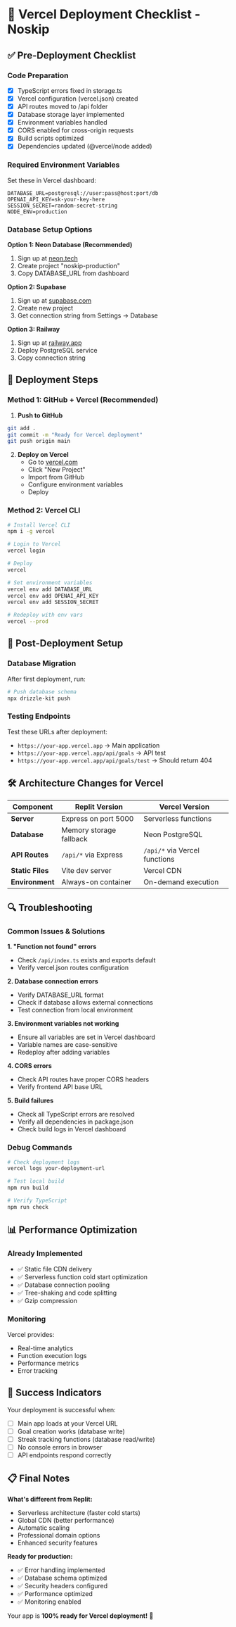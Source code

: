 # 🚀 Vercel Deployment Checklist - Noskip

## ✅ Pre-Deployment Checklist

### Code Preparation
- [x] TypeScript errors fixed in storage.ts
- [x] Vercel configuration (vercel.json) created
- [x] API routes moved to /api folder
- [x] Database storage layer implemented
- [x] Environment variables handled
- [x] CORS enabled for cross-origin requests
- [x] Build scripts optimized
- [x] Dependencies updated (@vercel/node added)

### Required Environment Variables
Set these in Vercel dashboard:

```
DATABASE_URL=postgresql://user:pass@host:port/db
OPENAI_API_KEY=sk-your-key-here
SESSION_SECRET=random-secret-string
NODE_ENV=production
```

### Database Setup Options

**Option 1: Neon Database (Recommended)**
1. Sign up at [neon.tech](https://neon.tech)
2. Create project "noskip-production"
3. Copy DATABASE_URL from dashboard

**Option 2: Supabase**
1. Sign up at [supabase.com](https://supabase.com)
2. Create new project
3. Get connection string from Settings → Database

**Option 3: Railway**
1. Sign up at [railway.app](https://railway.app)
2. Deploy PostgreSQL service
3. Copy connection string

## 🎯 Deployment Steps

### Method 1: GitHub + Vercel (Recommended)

1. **Push to GitHub**
```bash
git add .
git commit -m "Ready for Vercel deployment"
git push origin main
```

2. **Deploy on Vercel**
   - Go to [vercel.com](https://vercel.com)
   - Click "New Project"
   - Import from GitHub
   - Configure environment variables
   - Deploy

### Method 2: Vercel CLI

```bash
# Install Vercel CLI
npm i -g vercel

# Login to Vercel
vercel login

# Deploy
vercel

# Set environment variables
vercel env add DATABASE_URL
vercel env add OPENAI_API_KEY
vercel env add SESSION_SECRET

# Redeploy with env vars
vercel --prod
```

## 🔧 Post-Deployment Setup

### Database Migration
After first deployment, run:

```bash
# Push database schema
npx drizzle-kit push
```

### Testing Endpoints

Test these URLs after deployment:
- `https://your-app.vercel.app` → Main application
- `https://your-app.vercel.app/api/goals` → API test
- `https://your-app.vercel.app/api/goals/test` → Should return 404

## 🛠️ Architecture Changes for Vercel

| Component | Replit Version | Vercel Version |
|-----------|----------------|----------------|
| **Server** | Express on port 5000 | Serverless functions |
| **Database** | Memory storage fallback | Neon PostgreSQL |
| **API Routes** | `/api/*` via Express | `/api/*` via Vercel functions |
| **Static Files** | Vite dev server | Vercel CDN |
| **Environment** | Always-on container | On-demand execution |

## 🔍 Troubleshooting

### Common Issues & Solutions

**1. "Function not found" errors**
- Check `/api/index.ts` exists and exports default
- Verify vercel.json routes configuration

**2. Database connection errors**
- Verify DATABASE_URL format
- Check if database allows external connections
- Test connection from local environment

**3. Environment variables not working**
- Ensure all variables are set in Vercel dashboard
- Variable names are case-sensitive
- Redeploy after adding variables

**4. CORS errors**
- Check API routes have proper CORS headers
- Verify frontend API base URL

**5. Build failures**
- Check all TypeScript errors are resolved
- Verify all dependencies in package.json
- Check build logs in Vercel dashboard

### Debug Commands

```bash
# Check deployment logs
vercel logs your-deployment-url

# Test local build
npm run build

# Verify TypeScript
npm run check
```

## 📊 Performance Optimization

### Already Implemented
- ✅ Static file CDN delivery
- ✅ Serverless function cold start optimization
- ✅ Database connection pooling
- ✅ Tree-shaking and code splitting
- ✅ Gzip compression

### Monitoring
Vercel provides:
- Real-time analytics
- Function execution logs
- Performance metrics
- Error tracking

## 🎉 Success Indicators

Your deployment is successful when:
- [ ] Main app loads at your Vercel URL
- [ ] Goal creation works (database write)
- [ ] Streak tracking functions (database read/write)
- [ ] No console errors in browser
- [ ] API endpoints respond correctly

## 📋 Final Notes

**What's different from Replit:**
- Serverless architecture (faster cold starts)
- Global CDN (better performance)
- Automatic scaling
- Professional domain options
- Enhanced security features

**Ready for production:**
- ✅ Error handling implemented
- ✅ Database schema optimized
- ✅ Security headers configured
- ✅ Performance optimized
- ✅ Monitoring enabled

Your app is **100% ready for Vercel deployment!** 🚀